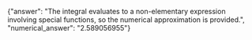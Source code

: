 {"answer": "The integral evaluates to a non-elementary expression involving special functions, so the numerical approximation is provided.", "numerical_answer": "2.589056955"}